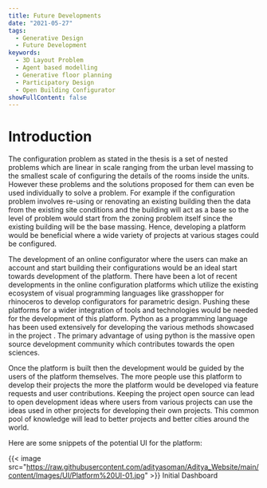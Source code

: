 ```yaml
---
title: Future Developments
date: "2021-05-27"
tags:
  - Generative Design
  - Future Development
keywords:
  - 3D Layout Problem
  - Agent based modelling
  - Generative floor planning
  - Participatory Design 
  - Open Building Configurator
showFullContent: false
---
```

# Introduction

The configuration problem as stated in the thesis is a set of nested problems which are linear in scale ranging from the urban level massing to the smallest scale of configuring the details of the rooms inside the units. However these problems and the solutions proposed for them can even be used individually to solve a problem. For example if the configuration problem involves re-using or renovating an existing building then the data from the existing site conditions and the building will act as a base so the level of problem would start from the zoning problem itself since the existing building will be the base massing. Hence, developing a platform would be beneficial where a wide variety of projects at various stages could be configured.

The development of an online configurator where the users can make an account and start building their configurations would be an ideal start towards development of the platform. There have been a lot of recent developments in the online configuration platforms which utilize the existing ecosystem of visual programming languages like grasshopper for rhinoceros to develop configurators for parametric design. Pushing these platforms for a wider integration of tools and technologies would be needed for the development of this platform. Python as a programming language has been used extensively for developing the various methods showcased in the project . The primary advantage of using python is the massive open source development community which contributes towards the open sciences. 

Once the platform is built then the development would be guided by the users of the platform themselves. The more people use this platform to develop their projects the more the platform would be developed via feature requests and user contributions. Keeping the project open source can lead to open development ideas where users from various projects can use the ideas used in other projects for developing their own projects. This common pool of knowledge will lead to better projects and better cities around the world.

Here are some snippets of the potential UI for the platform:

{{< image src="https://raw.githubusercontent.com/adityasoman/Aditya_Website/main/content/Images/UI/Platform%20UI-01.jpg" >}}
Initial Dashboard

